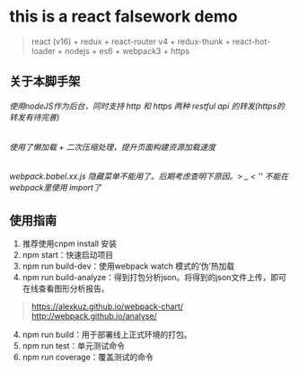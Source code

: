 # this is a react falsework demo
> react (v16) + redux + react-router v4 + redux-thunk + react-hot-loader + nodejs + es6 + webpack3 + https

## 关于本脚手架
###### 使用nodeJS作为后台，同时支持 http 和 https 两种 restful api 的转发(https的转发有待完善)
###### 使用了懒加载 + 二次压缩处理，提升页面构建资源加载速度
###### webpack.babel.xx.js 隐藏菜单不能用了。后期考虑查明下原因。> _ < '' 不能在webpack里使用 import了



## 使用指南
1. 推荐使用cnpm install 安装
1. npm start：快速启动项目
2. npm run build-dev：使用webpack watch 模式的‘伪’热加载
3. npm run build-analyze：得到打包分析json。将得到的json文件上传，即可在线查看图形分析报告。
> https://alexkuz.github.io/webpack-chart/ http://webpack.github.io/analyse/

4. npm run build：用于部署线上正式环境的打包。
5. npm run test：单元测试命令
6. npm run coverage：覆盖测试的命令

